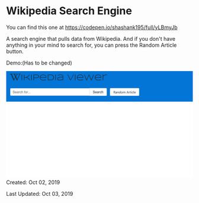 # Wikipedia Search Engine

You can find this one at https://codepen.io/shashank195/full/yLBmyJb

A search engine that pulls data from Wikipedia. And if you don't have anything in your mind to search for, you can press the Random Article button.

Demo:(Has to be changed)

![Screenshot](screen.gif)
Created: Oct 02, 2019

Last Updated: Oct 03, 2019
